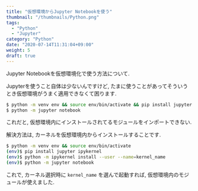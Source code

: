 ```yaml
---
title: "仮想環境からJupyter Notebookを使う"
thumbnail: "/thumbnails/Python.png"
tags:
  - "Python"
  - "Jupyter"
category: "Python"
date: "2020-07-14T11:31:04+09:00"
weight: 5
draft: true
---
```


Jupyter Notebookを仮想環境化で使う方法について.

Jupyterを使うこと自体は少ないんですけど, たまに使うことがあってそういうとき仮想環境がうまく適用できなくて困ります.

``` bash
$ python -m venv env && source env/bin/activate && pip install jupyter
$ python -m jupyter notebook
```

これだと, 仮想環境内にインストールされてるモジュールをインポートできない.

解決方法は, カーネルを仮想環境内からインストールすることです.

``` bash
$ python -m venv env && source env/bin/activate
(env)$ pip install jupyter ipykernel
(env)$ python -m ipykernel install --user --name=kernel_name
(env)$ python -m jupyter notebook
```

これで, カーネル選択時に `kernel_name` を選んで起動すれば, 仮想環境内のモジュールが使えました.
